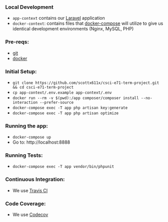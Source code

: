 ### Local Development
- `app-context` contains our [Laravel](https://laravel.com/)  application
- `docker-context`: contains files that [docker-compose](https://docs.docker.com/compose/) will utilize to give us identical development environments (Nginx, MySQL, PHP)

### Pre-reqs: 
- [git](https://git-scm.com/book/en/v2/Getting-Started-Installing-Git)
- [docker](https://docs.docker.com/engine/installation/)

### Initial Setup:
- `git clone https://github.com/scottx611x/csci-e71-term-project.git && cd csci-e71-term-project`
- `cp app-context/.env.example app-context/.env`
- `docker run --rm -v $(pwd):/app composer/composer install --no-interaction --prefer-source`
- `docker-compose exec -T app php artisan key:generate`
- `docker-compose exec -T app php artisan optimize`

### Running the app:
- `docker-compose up`
- Go to: http://localhost:8888

### Running Tests:
- `docker-compose exec -T app vendor/bin/phpunit`

### Continuous Integration:
- We use [Travis CI](https://travis-ci.org/scottx611x/csci-e71-term-project)

### Code Coverage:
- We use [Codecov](https://codecov.io/gh/scottx611x/csci-e71-term-project) 

